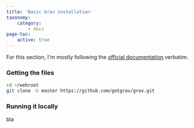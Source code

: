```yaml
---
title: 'Basic Grav installation'
taxonomy:
    category:
        - docs
page-toc:
    active: true
---
```


For this section, I'm mostly following the [official documentation](https://learn.getgrav.org/16/basics/installation) verbatim.

### Getting the files
```bash
cd ~/webroot
git clone -b master https://github.com/getgrav/grav.git
```

### Running it locally
bla

